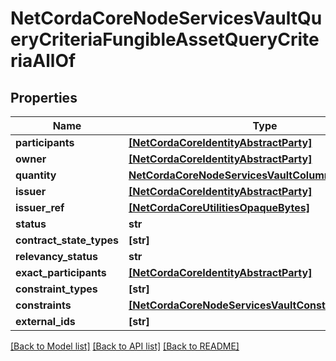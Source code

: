 # NetCordaCoreNodeServicesVaultQueryCriteriaFungibleAssetQueryCriteriaAllOf

## Properties
Name | Type | Description | Notes
------------ | ------------- | ------------- | -------------
**participants** | [**[NetCordaCoreIdentityAbstractParty]**](NetCordaCoreIdentityAbstractParty.md) |  | [optional] 
**owner** | [**[NetCordaCoreIdentityAbstractParty]**](NetCordaCoreIdentityAbstractParty.md) |  | [optional] 
**quantity** | [**NetCordaCoreNodeServicesVaultColumnPredicateLong**](NetCordaCoreNodeServicesVaultColumnPredicateLong.md) |  | [optional] 
**issuer** | [**[NetCordaCoreIdentityAbstractParty]**](NetCordaCoreIdentityAbstractParty.md) |  | [optional] 
**issuer_ref** | [**[NetCordaCoreUtilitiesOpaqueBytes]**](NetCordaCoreUtilitiesOpaqueBytes.md) |  | [optional] 
**status** | **str** |  | [optional] 
**contract_state_types** | **[str]** |  | [optional] 
**relevancy_status** | **str** |  | [optional] 
**exact_participants** | [**[NetCordaCoreIdentityAbstractParty]**](NetCordaCoreIdentityAbstractParty.md) |  | [optional] 
**constraint_types** | **[str]** |  | [optional] 
**constraints** | [**[NetCordaCoreNodeServicesVaultConstraintInfo]**](NetCordaCoreNodeServicesVaultConstraintInfo.md) |  | [optional] 
**external_ids** | **[str]** |  | [optional] 

[[Back to Model list]](../README.md#documentation-for-models) [[Back to API list]](../README.md#documentation-for-api-endpoints) [[Back to README]](../README.md)


